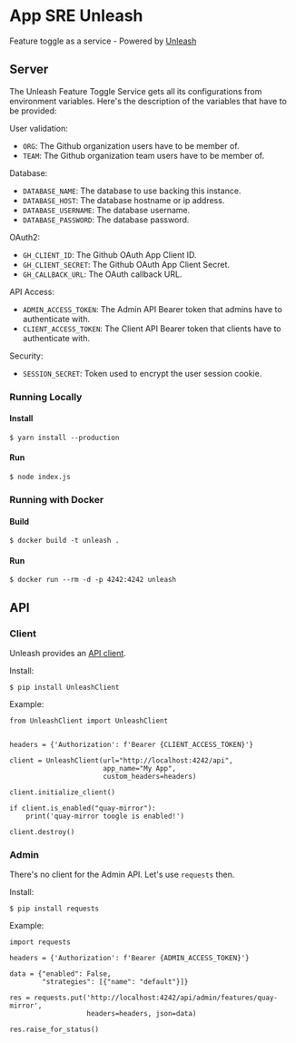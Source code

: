 # App SRE Unleash

Feature toggle as a service - Powered by [Unleash](https://github.com/Unleash/unleash)

## Server

The Unleash Feature Toggle Service gets all its configurations from
environment variables. Here's the description of the variables that have
to be provided:

User validation:

- `ORG`: The Github organization users have to be member of.
- `TEAM`: The Github organization team users have to be member of.

Database:

- `DATABASE_NAME`: The database to use backing this instance.
- `DATABASE_HOST`: The database hostname or ip address.
- `DATABASE_USERNAME`: The database username.
- `DATABASE_PASSWORD`: The database password.

OAuth2:

- `GH_CLIENT_ID`: The Github OAuth App Client ID.
- `GH_CLIENT_SECRET`: The Github OAuth App Client Secret.
- `GH_CALLBACK_URL`: The OAuth callback URL.

API Access:

- `ADMIN_ACCESS_TOKEN`: The Admin API Bearer token that admins have to
  authenticate with.
- `CLIENT_ACCESS_TOKEN`: The Client API Bearer token that clients have to
  authenticate with.

Security:

- `SESSION_SECRET`: Token used to encrypt the user session cookie.

### Running Locally

#### Install

```
$ yarn install --production
```

#### Run

```
$ node index.js
```

### Running with Docker

#### Build

```
$ docker build -t unleash .
```

#### Run

```
$ docker run --rm -d -p 4242:4242 unleash
```

## API

### Client

Unleash provides an [API client](https://github.com/Unleash/unleash-client-python).

Install:

```
$ pip install UnleashClient
```

Example:
```
from UnleashClient import UnleashClient


headers = {'Authorization': f'Bearer {CLIENT_ACCESS_TOKEN}'}

client = UnleashClient(url="http://localhost:4242/api",
                       app_name="My App",
                       custom_headers=headers)

client.initialize_client()

if client.is_enabled("quay-mirror"):
    print('quay-mirror toogle is enabled!')

client.destroy()
```

### Admin

There's no client for the Admin API. Let's use `requests` then.

Install:

```
$ pip install requests
```

Example:
```
import requests

headers = {'Authorization': f'Bearer {ADMIN_ACCESS_TOKEN}'}

data = {"enabled": False,
        "strategies": [{"name": "default"}]}

res = requests.put('http://localhost:4242/api/admin/features/quay-mirror',
                   headers=headers, json=data)

res.raise_for_status()
```
